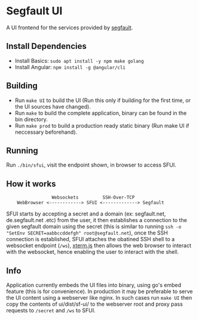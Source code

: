 # Segfault UI

A UI frontend for the services provided by [segfault]("https://thc.org/segfault").

## Install Dependencies

- Install Basics: `sudo apt install -y npm make golang`
- Install Angular: `npm install -g @angular/cli`

## Building

- Run `make UI` to build the UI (Run this only if building for the first time, or the UI sources have changed).
- Run `make` to build the complete application, binary can be found in the bin directory.
- Run `make prod` to build a production ready static binary (Run make UI if neccessary beforehand).

## Running

Run `./bin/sfui`, visit the endpoint shown, in browser to access SFUI.

## How it works
```
                 Websockets         SSH-Over-TCP
    WebBrowser <------------> SFUI <-------------> Segfault
```
SFUI starts by accepting a  secret and a domain (ex: segfault.net, de.segfault.net .etc) from the user, it then establishes a connection to the given segfault domain using the secret (this is similar to running `ssh -o "SetEnv SECRET=aabbccddefgh" root@segfault.net`), once the SSH connection is established, SFUI attaches the obatined SSH shell to a websocket endpoint (`/ws`),
[xterm.js]("https://xtermjs.org") then allows the web browser to interact with the websocket, hence enabling the user to interact with the shell. 

## Info

Application currently embeds the UI files into binary, using go's embed feature (this is for convenience).
In production it may be preferable to serve the UI content using a webserver like nginx.
In such cases run `make UI` then  copy the contents of ui/dist/sf-ui/ to the webserver root and proxy pass requests to `/secret` and `/ws` to SFUI.
